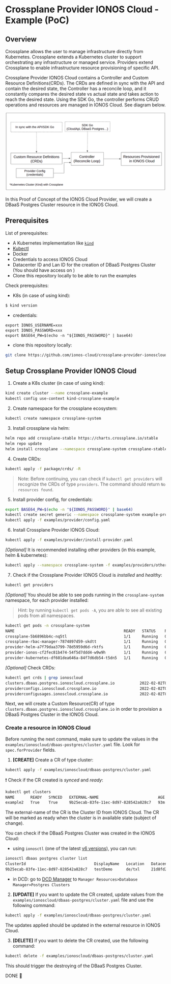 # Crossplane Provider IONOS Cloud - Example (PoC)

## Overview

Crossplane allows the user to manage infrastructure directly from Kubernetes. Crossplane extends a Kubernetes cluster to support orchestrating any infrastructure or managed service.
Providers extend Crossplane to enable infrastructure resource provisioning of specific API. 

Crossplane Provider IONOS Cloud contains a Controller and Custom Resource Definitions(CRDs). The CRDs are defined in sync with the API and contain the desired state, the Controller has a reconcile loop, and it constantly compares the desired state vs actual state and takes action to reach the desired state. Using the SDK Go, the controller performs CRUD operations and resources are managed in IONOS Cloud. See diagram below.

![diagram.png](diagram.png)

In this Proof of Concept of the IONOS Cloud Provider, we will create a DBaaS Postgres Cluster resource in the IONOS Cloud.

## Prerequisites

List of prerequisites:

* A Kubernetes implementation like [`kind`](https://kind.sigs.k8s.io/)
* [Kubectl](https://kubernetes.io/docs/tasks/tools/#kubectl) 
* Docker 
* Credentials to access IONOS Cloud
* Datacenter ID and Lan ID for the creation of DBaaS Postgres Cluster (You should have access on )
* Clone this repository locally to be able to run the examples

Check prerequisites:

- K8s (in case of using kind):
```bash
$ kind version
```

- credentials:

```text
export IONOS_USERNAME=xxx
export IONOS_PASSWORD=xxx
export BASE64_PW=$(echo -n "${IONOS_PASSWORD}" | base64)
```

- clone this repository locally:

```bash
git clone https://github.com/ionos-cloud/crossplane-provider-ionoscloud.git
```

## Setup Crossplane Provider IONOS Cloud

1. Create a K8s cluster (in case of using kind):

```bash
kind create cluster --name crossplane-example
kubectl config use-context kind-crossplane-example
```

2. Create namespace for the crossplane ecosystem:

```bash
kubectl create namespace crossplane-system
```

3. Install crossplane via helm:

```bash
helm repo add crossplane-stable https://charts.crossplane.io/stable
helm repo update
helm install crossplane --namespace crossplane-system crossplane-stable/crossplane
```

4. Create CRDs:

```bash
kubectl apply -f package/crds/ -R
```

> Note: Before continuing, you can check if `kubectl get providers` will recognize the CRDs of type `providers`. The command should return `No resources found`.

5. Install provider config, for credentials:

```bash
export BASE64_PW=$(echo -n "${IONOS_PASSWORD}" | base64)
kubectl create secret generic --namespace crossplane-system example-provider-secret --from-literal=credentials="{\"user\":\"${IONOS_USERNAME}\",\"password\":\"${BASE64_PW}\"}"
kubectl apply -f examples/provider/config.yaml
```

6. Install Crossplane Provider IONOS Cloud:

```bash
kubectl apply -f examples/provider/install-provider.yaml
```

_[Optional]_ It is recommended installing other providers (in this example, helm & kubernetes):

```bash
kubectl apply --namespace crossplane-system -f examples/providers/other-providers.yaml
```

7. Check if the Crossplane Provider IONOS Cloud is _installed_ and _healthy_:

```bash
kubectl get providers
```

_[Optional]_ You should be able to see pods running in the `crossplane-system` namespace, for each provider installed:

> Hint: by running `kubectl get pods -A`, you are able to see all existing pods from all namespaces.

```bash
kubectl get pods -n crossplane-system 
NAME                                                READY   STATUS    RESTARTS   AGE
crossplane-5b6896bb4c-nq5tl                         1/1     Running   0          66m
crossplane-rbac-manager-7874897d59-skdtt            1/1     Running   0          66m
provider-helm-a7f79daa3799-78d5959d6d-rktfs         1/1     Running   0          65m
provider-ionos-cf2fec81b474-54f5d7ddd4-w9w9h        1/1     Running   0          66m
provider-kubernetes-df601dea646a-84f7d6db54-t5dn5   1/1     Running   0          65m
```

_[Optional]_ Check CRDs:

```bash
kubectl get crds | grep ionoscloud
clusters.dbaas.postgres.ionoscloud.crossplane.io           2022-02-02T08:01:41Z
providerconfigs.ionoscloud.crossplane.io                   2022-02-02T08:01:41Z
providerconfigusages.ionoscloud.crossplane.io              2022-02-02T08:01:41Z
```

Next, we will create a Custom Resource(CR) of type `clusters.dbaas.postgres.ionoscloud.crossplane.io` in order to provision a DBaaS Postgres Cluster in the IONOS Cloud.

### Create a resource in IONOS Cloud

Before running the next command, make sure to update the values in the `examples/ionoscloud/dbaas-postgres/cluster.yaml` file. Look for `spec.forProvider` fields.

1. **[CREATE]** Create a CR of type cluster:

```bash
kubectl apply -f examples/ionoscloud/dbaas-postgres/cluster.yaml
```

❗ Check if the CR created is _synced_ and _ready_:

```bash
kubectl get clusters
NAME       READY   SYNCED   EXTERNAL-NAME                          AGE
example2   True    True     9b25ecab-83fe-11ec-8d97-828542a828c7   93m
```

The external-name of the CR is the Cluster ID from IONOS Cloud. The CR will be marked as ready when the cluster is in available state (subject of change).

You can check if the DBaaS Postgres Cluster was created in the IONOS Cloud:

- using `ionosctl` (one of the latest [v6 versions](https://github.com/ionos-cloud/ionosctl/releases/tag/v6.1.0)), you can run:

```bash
ionosctl dbaas postgres cluster list 
ClusterId                              DisplayName   Location   DatacenterId                           LanId   Cidr               Instances   State
9b25ecab-83fe-11ec-8d97-828542a828c7   testDemo      de/txl     21d8fd28-5d62-43e9-a67b-68e52dac8885   1       192.168.1.100/24   1           AVAILABLE
```

- in DCD: go to [DCD Manager](https://dcd.ionos.com/latest/?dbaas=true) to `Manager Resources>Database Manager>Postgres Clusters`

2. **[UPDATE]** If you want to update the CR created, update values from the `examples/ionoscloud/dbaas-postgres/cluster.yaml` file and use the following command:

```bash
kubectl apply -f examples/ionoscloud/dbaas-postgres/cluster.yaml
```

The updates applied should be updated in the external resource in IONOS Cloud.

3. **[DELETE]** If you want to delete the CR created, use the following command:

```bash
kubectl delete -f examples/ionoscloud/dbaas-postgres/cluster.yaml
```

This should trigger the destroying of the DBaaS Postgres Cluster.

DONE 🎉
